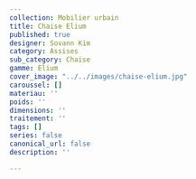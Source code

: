 ```yaml
---
collection: Mobilier urbain
title: Chaise Elium
published: true
designer: Sovann Kim
category: Assises
sub_category: Chaise
gamme: Elium
cover_image: "../../images/chaise-elium.jpg"
caroussel: []
materiau: ''
poids: ''
dimensions: ''
traitement: ''
tags: []
series: false
canonical_url: false
description: ''

---
```


